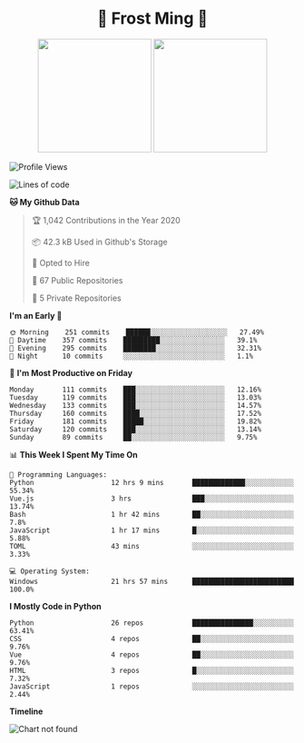 <h1 align="center">🦄 Frost Ming 🐍</h1>

<p align="center">
  <img height="200" src="https://github-readme-stats.vercel.app/api?username=frostming&show_icons=true&theme=dracula&include_all_commits=true" />
  <img height="200" src="https://github-readme-stats.vercel.app/api/top-langs/?username=frostming&theme=dracula&show_icons=true" />
</p>

<!--START_SECTION:waka-->
![Profile Views](http://img.shields.io/badge/Profile%20Views-21-blue)

![Lines of code](https://img.shields.io/badge/From%20Hello%20World%20I%27ve%20Written-13.6%20million%20lines%20of%20code-blue)

**🐱 My Github Data** 

> 🏆 1,042 Contributions in the Year 2020
 > 
> 📦 42.3 kB Used in Github's Storage 
 > 
> 💼 Opted to Hire
 > 
> 📜 67 Public Repositories
 > 
> 🔑 5 Private Repositories 

**I'm an Early 🐤** 

```text
🌞 Morning    251 commits    ██████░░░░░░░░░░░░░░░░░░░   27.49% 
🌆 Daytime    357 commits    █████████░░░░░░░░░░░░░░░░   39.1% 
🌃 Evening    295 commits    ████████░░░░░░░░░░░░░░░░░   32.31% 
🌙 Night      10 commits     ░░░░░░░░░░░░░░░░░░░░░░░░░   1.1%

```
📅 **I'm Most Productive on Friday** 

```text
Monday       111 commits    ███░░░░░░░░░░░░░░░░░░░░░░   12.16% 
Tuesday      119 commits    ███░░░░░░░░░░░░░░░░░░░░░░   13.03% 
Wednesday    133 commits    ███░░░░░░░░░░░░░░░░░░░░░░   14.57% 
Thursday     160 commits    ████░░░░░░░░░░░░░░░░░░░░░   17.52% 
Friday       181 commits    █████░░░░░░░░░░░░░░░░░░░░   19.82% 
Saturday     120 commits    ███░░░░░░░░░░░░░░░░░░░░░░   13.14% 
Sunday       89 commits     ██░░░░░░░░░░░░░░░░░░░░░░░   9.75%

```


📊 **This Week I Spent My Time On** 

```text
💬 Programming Languages: 
Python                   12 hrs 9 mins       █████████████░░░░░░░░░░░░   55.34% 
Vue.js                   3 hrs               ███░░░░░░░░░░░░░░░░░░░░░░   13.74% 
Bash                     1 hr 42 mins        ██░░░░░░░░░░░░░░░░░░░░░░░   7.8% 
JavaScript               1 hr 17 mins        █░░░░░░░░░░░░░░░░░░░░░░░░   5.88% 
TOML                     43 mins             ░░░░░░░░░░░░░░░░░░░░░░░░░   3.33%

💻 Operating System: 
Windows                  21 hrs 57 mins      █████████████████████████   100.0%

```

**I Mostly Code in Python** 

```text
Python                   26 repos            ███████████████░░░░░░░░░░   63.41% 
CSS                      4 repos             ██░░░░░░░░░░░░░░░░░░░░░░░   9.76% 
Vue                      4 repos             ██░░░░░░░░░░░░░░░░░░░░░░░   9.76% 
HTML                     3 repos             █░░░░░░░░░░░░░░░░░░░░░░░░   7.32% 
JavaScript               1 repos             ░░░░░░░░░░░░░░░░░░░░░░░░░   2.44%

```


**Timeline**

![Chart not found](https://github.com/frostming/frostming/blob/master/charts/bar_graph.png) 


<!--END_SECTION:waka-->
